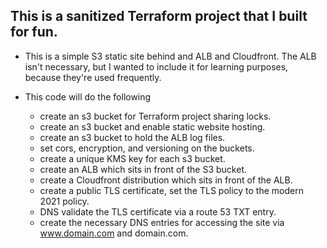 ## This is a sanitized Terraform project that I built for fun.

- This is a simple S3 static site behind and ALB and Cloudfront. The ALB isn't necessary, but I wanted to include it for learning purposes, because they're used frequently.

- This code will do the following
  - create an s3 bucket for Terraform project sharing locks.
  - create an s3 bucket and enable static website hosting.
  - create an s3 bucket to hold the ALB log files.
  - set cors, encryption, and versioning on the buckets.
  - create a unique KMS key for each s3 bucket.
  - create an ALB which sits in front of the S3 bucket.
  - create a Cloudfront distribution which sits in front of the ALB.
  - create a public TLS certificate, set the TLS policy to the modern 2021 policy.
  - DNS validate the TLS certificate via a route 53 TXT entry.
  - create the necessary DNS entries for accessing the site via www.domain.com and domain.com.
